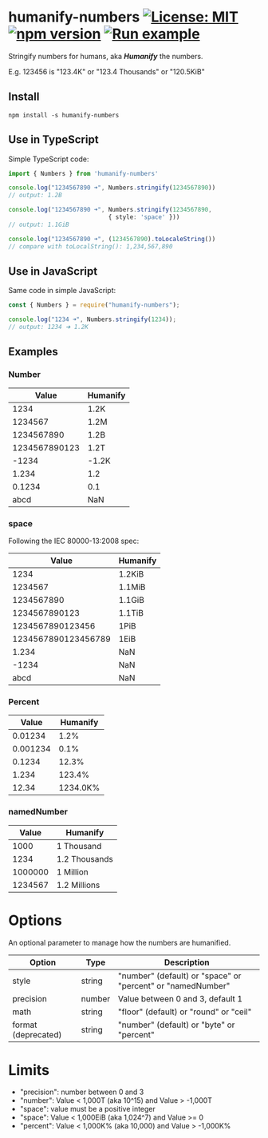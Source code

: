 # humanify-numbers [![License: MIT](https://img.shields.io/badge/license-MIT-yellow.svg)](https://opensource.org/licenses/MIT) [![npm version](https://img.shields.io/npm/v/humanify-numbers.svg?style=flat)](https://www.npmjs.com/package/humanify-numbers) [![Run example](https://img.shields.io/static/v1?label=repl.it&message=run%20example&color=blue)](https://repl.it/join/ahkbmpzw-ezborgy)

Stringify numbers for humans, aka **_Humanify_** the numbers. 

E.g. 123456 is "123.4K" or "123.4 Thousands" or "120.5KiB"

## Install 

~~~
npm install -s humanify-numbers
~~~

## Use in TypeScript 

Simple TypeScript code:

~~~typescript
import { Numbers } from 'humanify-numbers'

console.log("1234567890 ➜", Numbers.stringify(1234567890))
// output: 1.2B

console.log("1234567890 ➜", Numbers.stringify(1234567890, 
                            { style: 'space' })) 
// output: 1.1GiB

console.log("1234567890 ➜", (1234567890).toLocaleString())
// compare with toLocalString(): 1,234,567,890
~~~

## Use in JavaScript

Same code in simple JavaScript:

~~~javascript
const { Numbers } = require("humanify-numbers");

console.log("1234 ➜", Numbers.stringify(1234)); 
// output: 1234 ➜ 1.2K
~~~

## Examples

### Number

|Value|Humanify|
|---|---|
|1234|1.2K|
|1234567|1.2M|
|1234567890|1.2B|
|1234567890123|1.2T|
|-1234|-1.2K|
|1.234|1.2|
|0.1234|0.1|
|abcd|NaN|

### space

Following the IEC 80000-13:2008 spec:

|Value|Humanify|
|---|---|
|1234|1.2KiB|
|1234567|1.1MiB|
|1234567890|1.1GiB|
|1234567890123|1.1TiB|
|1234567890123456|1PiB|
|1234567890123456789|1EiB|
|1.234|NaN|
|-1234|NaN|
|abcd|NaN|

### Percent

|Value|Humanify|
|---|---|
|0.01234|1.2%|
|0.001234|0.1%|
|0.1234|12.3%|
|1.234|123.4%|
|12.34|1234.0K%|

### namedNumber

|Value|Humanify|
|---|---|
|1000|1 Thousand|
|1234|1.2 Thousands|
|1000000|1 Million|
|1234567|1.2 Millions|

# Options

An optional parameter to manage how the numbers are humanified. 

|Option|Type|Description|
|---|---|---|
|style|string| "number" (default) or "space" or "percent" or "namedNumber"|
|precision|number| Value between 0 and 3, default 1|
|math|string| "floor" (default) or "round" or "ceil"|
|format (deprecated)|string| "number" (default) or "byte" or "percent"|

# Limits

* "precision": number between 0 and 3
* "number": Value < 1,000T (aka 10^15) and Value > -1,000T 
* "space": value must be a positive integer
* "space": Value < 1,000EiB (aka 1,024^7) and Value >= 0
* "percent": Value < 1,000K% (aka 10,000) and Value > -1,000K%
